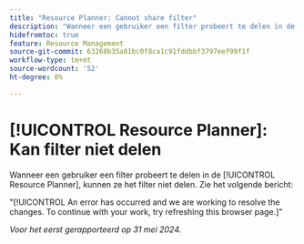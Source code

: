 ```yaml
---
title: "Resource Planner: Cannot share filter"
description: "Wanneer een gebruiker een filter probeert te delen in de [!UICONTROL Resource Planner], kunnen ze het filter niet delen en ziet u een foutbericht."
hidefromtoc: true
feature: Resource Management
source-git-commit: 63268b35a81bc0f8ca1c91fddbbf3797eef99f1f
workflow-type: tm+mt
source-wordcount: '52'
ht-degree: 0%

---
```



# [!UICONTROL Resource Planner]: Kan filter niet delen

Wanneer een gebruiker een filter probeert te delen in de [!UICONTROL Resource Planner], kunnen ze het filter niet delen. Zie het volgende bericht:

&quot;[!UICONTROL An error has occurred and we are working to resolve the changes. To continue with your work, try refreshing this browser page.]&quot;

_Voor het eerst gerapporteerd op 31 mei 2024._
